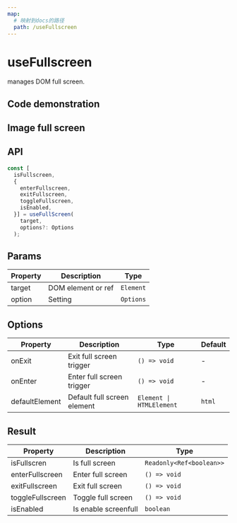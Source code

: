 ```yaml
---
map:
  # 映射到docs的路径
  path: /useFullscreen
---
```


# useFullscreen

manages DOM full screen.

## Code demonstration

<demo src="./demo/demo.vue"
  language="vue"
  title="Basic usage"
  desc="Enter full screen without passing ref"> </demo>

## Image full screen

<demo src="./demo/demo1.vue"
  language="vue"
  title="Image full screen"
  desc="Pass the ref setting element into full screen"> </demo>

## API

```typescript
const [
  isFullscreen,
  {
    enterFullscreen,
    exitFullscreen,
    toggleFullscreen,
    isEnabled,
  }] = useFullScreen(
    target,
    options?: Options
  );
```

## Params

| Property | Description        | Type      |
| -------- | ------------------ | --------- |
| target   | DOM element or ref | `Element` | `() => Element` | `MutableRefObject<Element>` |
| option   | Setting            | `Options` |

## Options

| Property       | Description                 | Type                     | Default |
| -------------- | --------------------------- | ------------------------ | ------- |
| onExit         | Exit full screen trigger    | `() => void`             | -       |
| onEnter        | Enter full screen trigger   | `() => void`             | -       |
| defaultElement | Default full screen element | `Element \| HTMLElement` | `html`  |

## Result

| Property         | Description          | Type                     |
| ---------------- | -------------------- | ------------------------ |
| isFullscren      | Is full screen       | `Readonly<Ref<boolean>>` |
| enterFullscreen  | Enter full screen    | `() => void`             |
| exitFullscreen   | Exit full screen     | `() => void`             |
| toggleFullscreen | Toggle full screen   | `() => void`             |
| isEnabled        | Is enable screenfull | `boolean`                |
